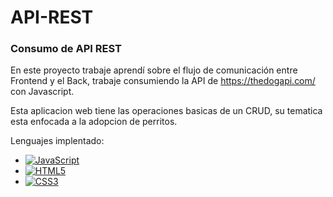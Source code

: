 # API-REST

### Consumo de API REST

En este proyecto trabaje aprendí sobre el flujo de comunicación entre Frontend y el Back, trabaje consumiendo la API de https://thedogapi.com/ con Javascript.

Esta aplicacion web tiene las operaciones basicas de un CRUD, su tematica esta enfocada a la adopcion de perritos.

Lenguajes implentado:

- [![JavaScript](https://img.shields.io/badge/-JavaScript-black?style=flat&logo=javascript&link=https://github.com/Quananhle/Front-End-Dev)](https://github.com/Quananhle/Front-End-Dev)
- [![HTML5](https://img.shields.io/badge/-HTML5-E34F26?style=flat&logo=html5&logoColor=white&link=https://github.com/Quananhle/Front-End-Dev)](https://github.com/Quananhle/Front-End-Dev)
- [![CSS3](https://img.shields.io/badge/-CSS3-1572B6?style=flat&logo=css3&link=https://github.com/Quananhle/Front-End-Dev)](https://github.com/Quananhle/Front-End-Dev)
